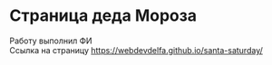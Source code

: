 # Страница деда Мороза
Работу выполнил ФИ <br>
Ссылка на страницу https://webdevdelfa.github.io/santa-saturday/

